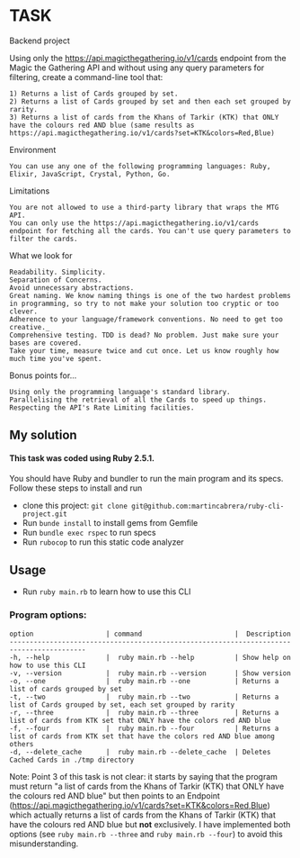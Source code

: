 # TASK


Backend project

Using only the https://api.magicthegathering.io/v1/cards endpoint from the Magic the Gathering API and without using any query parameters for filtering, create a command-line tool that:

    1) Returns a list of Cards grouped by set.
    2) Returns a list of Cards grouped by set and then each set grouped by rarity.
    3) Returns a list of cards from the Khans of Tarkir (KTK) that ONLY have the colours red AND blue (same results as https://api.magicthegathering.io/v1/cards?set=KTK&colors=Red,Blue)

Environment

    You can use any one of the following programming languages: Ruby, Elixir, JavaScript, Crystal, Python, Go.

Limitations

    You are not allowed to use a third-party library that wraps the MTG API.
    You can only use the https://api.magicthegathering.io/v1/cards endpoint for fetching all the cards. You can't use query parameters to filter the cards.

What we look for

    Readability. Simplicity.
    Separation of Concerns.
    Avoid unnecessary abstractions.
    Great naming. We know naming things is one of the two hardest problems in programming, so try to not make your solution too cryptic or too clever.
    Adherence to your language/framework conventions. No need to get too creative._
    Comprehensive testing. TDD is dead? No problem. Just make sure your bases are covered.
    Take your time, measure twice and cut once. Let us know roughly how much time you've spent.

Bonus points for...

    Using only the programming language's standard library.
    Parallelising the retrieval of all the Cards to speed up things.
    Respecting the API's Rate Limiting facilities.


## My solution

#### This task was coded using Ruby 2.5.1.

You should have Ruby and bundler to run the main program and its specs. Follow these steps to install and run

* clone this project:  ```git clone git@github.com:martincabrera/ruby-cli-project.git```
* Run ```bunde install``` to install gems from Gemfile
* Run ```bundle exec rspec``` to run specs
* Run ```rubocop``` to run this static code analyzer

## Usage

* Run ```ruby main.rb``` to learn how to use this CLI

### Program options:
``` 
option                  | command                       |  Description
-----------------------------------------------------------------------------------------
-h, --help              |  ruby main.rb --help          | Show help on how to use this CLI
-v, --version           |  ruby main.rb --version       | Show version
-o, --one               |  ruby main.rb --one           | Returns a list of cards grouped by set
-t, --two               |  ruby main.rb --two           | Returns a list of Cards grouped by set, each set grouped by rarity
-r, --three             |  ruby main.rb --three         | Returns a list of cards from KTK set that ONLY have the colors red AND blue
-f, --four              |  ruby main.rb --four          | Returns a list of cards from KTK set that have the colors red AND blue among others
-d, --delete_cache      |  ruby main.rb --delete_cache  | Deletes Cached Cards in ./tmp directory
```

Note: Point 3 of this task is not clear: it starts by saying that the program must return "a list of cards from the Khans of Tarkir (KTK) that ONLY have the colours red AND blue" but then points to an Endpoint (https://api.magicthegathering.io/v1/cards?set=KTK&colors=Red,Blue) which actually returns a list of cards from the Khans of Tarkir (KTK) that have the colours red AND blue but **not** exclusively. I have implemented both options (see ```ruby main.rb --three``` and ```ruby main.rb --four```) to avoid this misunderstanding.
